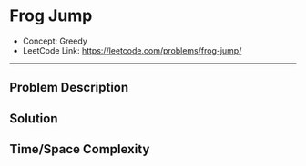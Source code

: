# Frog Jump

- Concept: Greedy
- LeetCode Link: https://leetcode.com/problems/frog-jump/

---

## Problem Description

## Solution

## Time/Space Complexity

